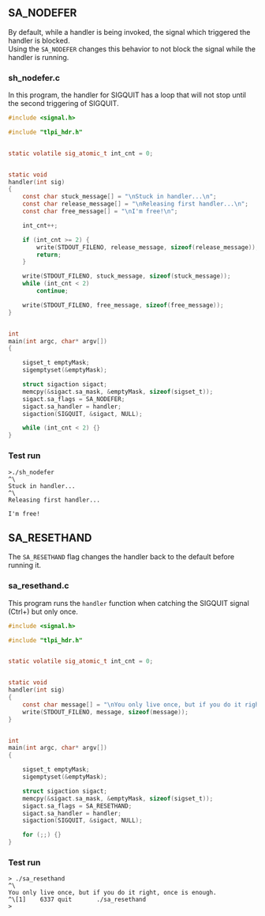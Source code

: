## SA_NODEFER
By default, while a handler is being invoked, the signal which triggered the handler is blocked.</br>
Using the `SA_NODEFER` changes this behavior to not block the signal while the handler is running.

### sh_nodefer.c
In this program, the handler for SIGQUIT has a loop that will not stop until the second triggering of SIGQUIT.

```C
#include <signal.h>

#include "tlpi_hdr.h"


static volatile sig_atomic_t int_cnt = 0;


static void
handler(int sig)
{
    const char stuck_message[] = "\nStuck in handler...\n";
    const char release_message[] = "\nReleasing first handler...\n";
    const char free_message[] = "\nI'm free!\n";

    int_cnt++;

    if (int_cnt >= 2) {
        write(STDOUT_FILENO, release_message, sizeof(release_message));
        return;
    }

    write(STDOUT_FILENO, stuck_message, sizeof(stuck_message));
    while (int_cnt < 2)
        continue;

    write(STDOUT_FILENO, free_message, sizeof(free_message));
}


int
main(int argc, char* argv[])
{

    sigset_t emptyMask;
    sigemptyset(&emptyMask);

    struct sigaction sigact;
    memcpy(&sigact.sa_mask, &emptyMask, sizeof(sigset_t));
    sigact.sa_flags = SA_NODEFER;
    sigact.sa_handler = handler;
    sigaction(SIGQUIT, &sigact, NULL);

    while (int_cnt < 2) {}
}

```

### Test run
```
>./sh_nodefer
^\
Stuck in handler...
^\
Releasing first handler...

I'm free!
```

## SA_RESETHAND
The `SA_RESETHAND` flag changes the handler back to the default before running it. 

### sa_resethand.c
This program runs the `handler` function when catching the SIGQUIT signal (Ctrl+\) but only once.

```C
#include <signal.h>

#include "tlpi_hdr.h"


static volatile sig_atomic_t int_cnt = 0;


static void
handler(int sig)
{
    const char message[] = "\nYou only live once, but if you do it right, once is enough.\n";
    write(STDOUT_FILENO, message, sizeof(message));
}


int
main(int argc, char* argv[])
{

    sigset_t emptyMask;
    sigemptyset(&emptyMask);

    struct sigaction sigact;
    memcpy(&sigact.sa_mask, &emptyMask, sizeof(sigset_t));
    sigact.sa_flags = SA_RESETHAND;
    sigact.sa_handler = handler;
    sigaction(SIGQUIT, &sigact, NULL);

    for (;;) {}
}

```

### Test run
```
> ./sa_resethand
^\
You only live once, but if you do it right, once is enough.
^\[1]    6337 quit       ./sa_resethand
> 
```
